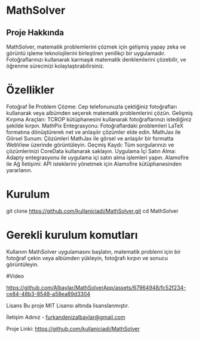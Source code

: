 
# MathSolver

## Proje Hakkında

MathSolver, matematik problemlerini çözmek için gelişmiş yapay zeka ve görüntü işleme teknolojilerini birleştiren yenilikçi bir uygulamadır. Fotoğraflarınızı kullanarak karmaşık matematik denklemlerini çözebilir, ve öğrenme sürecinizi kolaylaştırabilirsiniz.

# Özellikler
Fotoğraf İle Problem Çözme: Cep telefonunuzla çektiğiniz fotoğrafları kullanarak veya albümden seçerek matematik problemlerini çözün.
Gelişmiş Kırpma Araçları: TCROP kütüphanesini kullanarak fotoğraflarınızı istediğiniz şekilde kırpın.
MathPix Entegrasyonu: Fotoğraflardaki problemleri LaTeX formatına dönüştürerek net ve anlaşılır çözümler elde edin.
MathJax ile Görsel Sunum: Çözümleri MathJax ile görsel ve anlaşılır bir formatta WebView üzerinde görüntüleyin.
Geçmiş Kaydı: Tüm sorgularınızı ve çözümlerinizi CoreData kullanarak saklayın.
Uygulama İçi Satın Alma: Adapty entegrasyonu ile uygulama içi satın alma işlemleri yapın.
Alamofire ile Ağ İletişimi: API isteklerini yönetmek için Alamofire kütüphanesinden yararlanın.


# Kurulum


git clone https://github.com/kullaniciadi/MathSolver.git
cd MathSolver
# Gerekli kurulum komutları
Kullanım
MathSolver uygulamasını başlatın, matematik problemi için bir fotoğraf çekin veya albümden yükleyin, fotoğrafı kırpın ve sonucu görüntüleyin.


#Video


https://github.com/Albaylar/MathSolverApp/assets/67964948/fc52f234-ce84-48b3-8548-a58ea89d3304




Lisans
Bu proje MIT Lisansı altında lisanslanmıştır.

İletişim
Adınız - furkandenizalbaylar@gmail.com

Proje Linki: https://github.com/kullaniciadi/MathSolver
